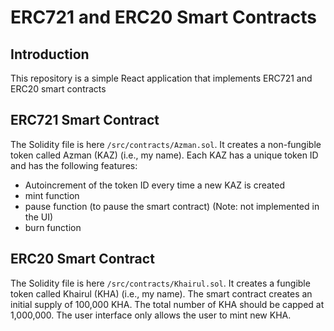 # ERC721 and ERC20 Smart Contracts

## Introduction

This repository is a simple React application that implements ERC721 and ERC20 smart contracts

## ERC721 Smart Contract

The Solidity file is here `/src/contracts/Azman.sol`. It creates a non-fungible token called Azman (KAZ) (i.e., my name). Each KAZ has a unique token ID and has the following features:

- Autoincrement of the token ID every time a new KAZ is created
- mint function
- pause function (to pause the smart contract) (Note: not implemented in the UI)
- burn function

## ERC20 Smart Contract

The Solidity file is here `/src/contracts/Khairul.sol`. It creates a fungible token called Khairul (KHA) (i.e., my name). The smart contract creates an initial supply of 100,000 KHA. The total number of KHA should be capped at 1,000,000. The user interface only allows the user to mint new KHA. 


